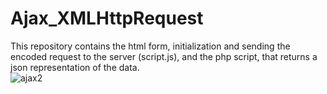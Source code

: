 # Ajax_XMLHttpRequest
This repository contains the html form, initialization and sending the encoded request to the server (script.js), and the php script, that returns a json representation of the data.
<br>
![ajax2](https://user-images.githubusercontent.com/78618492/134153762-98145543-ab88-4e2c-906c-51f9ebb1da62.jpg)
